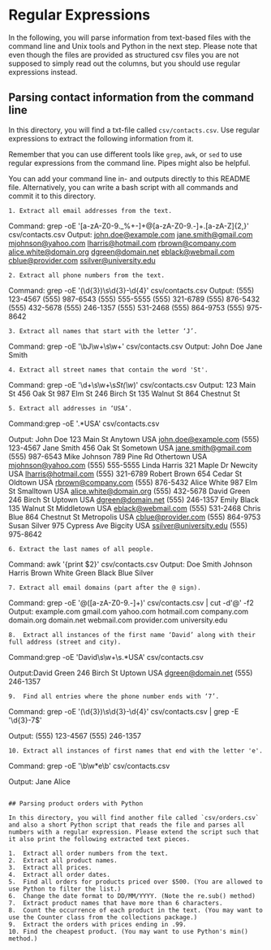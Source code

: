 # Regular Expressions

In the following, you will parse information from text-based files with the command line and Unix tools and Python in the next step. Please note that even though the files are provided as structured csv files you are not supposed to simply read out the columns, but you should use regular expressions instead.

## Parsing contact information from the command line

In this directory, you will find a txt-file called `csv/contacts.csv`. Use regular expressions to extract the following information from it.

Remember that you can use different tools like `grep`, `awk`, or `sed` to use regular expressions from the command line. Pipes might also be helpful. 

You can add your command line in- and outputs directly to this README file. Alternatively, you can write a bash script with all commands and commit it to this directory.
````
1. Extract all email addresses from the text.
````
Command: grep -oE '[a-zA-Z0-9._%+-]+@[a-zA-Z0-9.-]+\.[a-zA-Z]{2,}' csv/contacts.csv
Output:
john.doe@example.com
jane.smith@gmail.com
mjohnson@yahoo.com
lharris@hotmail.com
rbrown@company.com
alice.white@domain.org
dgreen@domain.net
eblack@webmail.com
cblue@provider.com
ssilver@university.edu




``` 
2. Extract all phone numbers from the text.
```
Command: grep -oE '\(\d{3}\)\s\d{3}-\d{4}' csv/contacts.csv
Output:
(555) 123-4567
(555) 987-6543
(555) 555-5555
(555) 321-6789
(555) 876-5432
(555) 432-5678
(555) 246-1357
(555) 531-2468
(555) 864-9753
(555) 975-8642


``` 
3. Extract all names that start with the letter ‘J’.
```
Command: grep -oE '\bJ\w+\s\w+' csv/contacts.csv
Output:
John Doe
Jane Smith

``` 
4. Extract all street names that contain the word 'St'.
```
Command: grep -oE '\d+\s\w+\s*St(\w*)' csv/contacts.csv
Output: 
123 Main St
456 Oak St
987 Elm St
246 Birch St
135 Walnut St
864 Chestnut St

``` 
5. Extract all addresses in ‘USA’.
```
Command:grep -oE '.*USA' csv/contacts.csv

Output:
John Doe    123 Main St    Anytown    USA    john.doe@example.com    (555) 123-4567
Jane Smith    456 Oak St    Sometown    USA    jane.smith@gmail.com    (555) 987-6543
Mike Johnson    789 Pine Rd    Othertown    USA    mjohnson@yahoo.com    (555) 555-5555
Linda Harris    321 Maple Dr    Newcity    USA    lharris@hotmail.com    (555) 321-6789
Robert Brown    654 Cedar St    Oldtown    USA    rbrown@company.com    (555) 876-5432
Alice White    987 Elm St    Smalltown    USA    alice.white@domain.org    (555) 432-5678
David Green    246 Birch St    Uptown    USA    dgreen@domain.net    (555) 246-1357
Emily Black    135 Walnut St    Middletown    USA    eblack@webmail.com    (555) 531-2468
Chris Blue    864 Chestnut St    Metropolis    USA    cblue@provider.com    (555) 864-9753
Susan Silver    975 Cypress Ave    Bigcity    USA    ssilver@university.edu    (555) 975-8642


``` 
6. Extract the last names of all people.
```
Command: awk '{print $2}' csv/contacts.csv
Output:
Doe
Smith
Johnson
Harris
Brown
White
Green
Black
Blue
Silver


``` 
7. Extract all email domains (part after the @ sign).
```
Command: grep -oE '@([a-zA-Z0-9.-]+)' csv/contacts.csv | cut -d'@' -f2
Output:
example.com
gmail.com
yahoo.com
hotmail.com
company.com
domain.org
domain.net
webmail.com
provider.com
university.edu


``` 
8.	Extract all instances of the first name ‘David’ along with their full address (street and city).
```
Command:grep -oE 'David\s\w+\s.*USA' csv/contacts.csv

Output:David Green    246 Birch St    Uptown    USA    dgreen@domain.net    (555) 246-1357


``` 
9.	Find all entries where the phone number ends with ‘7’.
```
Command: grep -oE '\(\d{3}\)\s\d{3}-\d{4}' csv/contacts.csv | grep -E '\d{3}-7$'


Output:
(555) 123-4567
(555) 246-1357



``` 
10.	Extract all instances of first names that end with the letter 'e'.
```
Command: grep -oE '\b\w*e\b' csv/contacts.csv

Output:
Jane
Alice



``` 

## Parsing product orders with Python

In this directory, you will find another file called `csv/orders.csv` and also a short Python script that reads the file and parses all numbers with a regular expression. Please extend the script such that it also print the following extracted text pieces.

1.	Extract all order numbers from the text. 
2.	Extract all product names.
3.	Extract all prices.
4.	Extract all order dates.
5.	Find all orders for products priced over $500. (You are allowed to use Python to filter the list.)
6.	Change the date format to DD/MM/YYYY. (Note the re.sub() method)
7.	Extract product names that have more than 6 characters.
8.	Count the occurrence of each product in the text. (You may want to use the Counter class from the collections package.)
9.	Extract the orders with prices ending in .99.
10.	Find the cheapest product. (You may want to use Python's min() method.)
